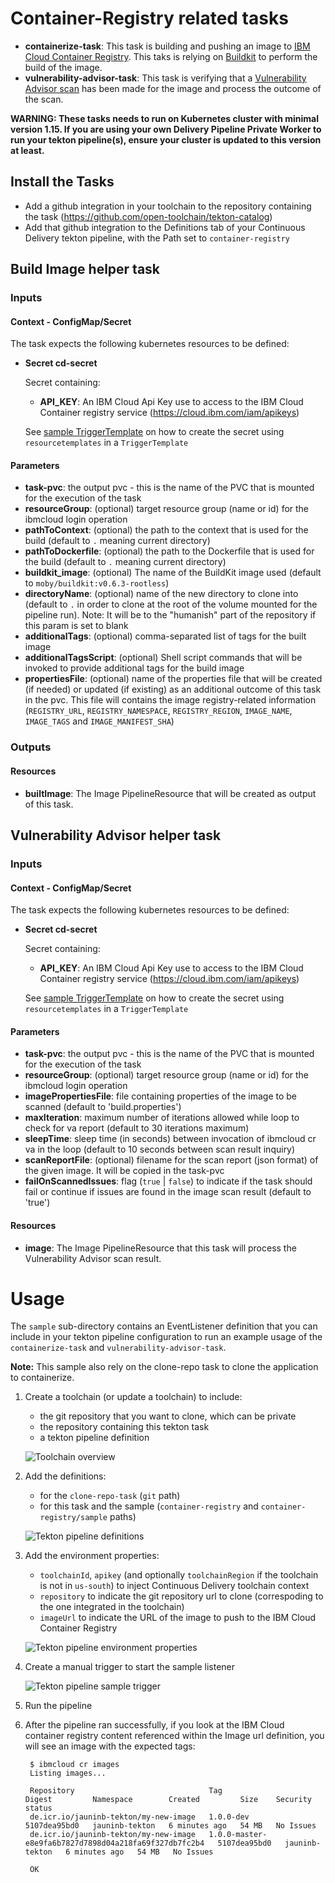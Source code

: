 # Container-Registry related tasks

- **containerize-task**: This task is building and pushing an image to [IBM Cloud Container Registry](https://cloud.ibm.com/docs/services/Registry?topic=registry-getting-started). This taks is relying on [Buildkit](https://github.com/moby/buildkit) to perform the build of the image.
- **vulnerability-advisor-task**: This task is verifying that a [Vulnerability Advisor scan](https://cloud.ibm.com/docs/services/Registry?topic=va-va_index) has been made for the image and process the outcome of the scan.

**WARNING: These tasks needs to run on Kubernetes cluster with minimal version 1.15. If you are using your own Delivery Pipeline Private Worker to run your tekton pipeline(s), ensure your cluster is updated to this version at least.**

## Install the Tasks
- Add a github integration in your toolchain to the repository containing the task (https://github.com/open-toolchain/tekton-catalog)
- Add that github integration to the Definitions tab of your Continuous Delivery tekton pipeline, with the Path set to `container-registry`

## Build Image helper task

### Inputs

#### Context - ConfigMap/Secret

  The task expects the following kubernetes resources to be defined:

* **Secret cd-secret**

  Secret containing:
  * **API_KEY**: An IBM Cloud Api Key use to access to the IBM Cloud Container registry service (https://cloud.ibm.com/iam/apikeys)

  See [sample TriggerTemplate](./sample/listener-containerize.yaml) on how to create the secret using `resourcetemplates` in a `TriggerTemplate`

#### Parameters

* **task-pvc**: the output pvc - this is the name of the PVC that is mounted for the execution of the task
* **resourceGroup**: (optional) target resource group (name or id) for the ibmcloud login operation
* **pathToContext**: (optional) the path to the context that is used for the build (default to `.` meaning current directory)
* **pathToDockerfile**: (optional) the path to the Dockerfile that is used for the build (default to `.` meaning current directory)
* **buildkit_image**: (optional) The name of the BuildKit image used (default to `moby/buildkit:v0.6.3-rootless`)
* **directoryName**: (optional) name of the new directory to clone into (default to `.` in order to clone at the root of the volume mounted for the pipeline run). Note: It will be to the "humanish" part of the repository if this param is set to blank
* **additionalTags**: (optional) comma-separated list of tags for the built image
* **additionalTagsScript**: (optional) Shell script commands that will be invoked to provide additional tags for the build image
* **propertiesFile**: (optional) name of the properties file that will be created (if needed) or updated (if existing) as an additional outcome of this task in the pvc. This file will contains the image registry-related information (`REGISTRY_URL`, `REGISTRY_NAMESPACE`, `REGISTRY_REGION`, `IMAGE_NAME`, `IMAGE_TAGS` and `IMAGE_MANIFEST_SHA`)

### Outputs

#### Resources

* **builtImage**: The Image PipelineResource that will be created as output of this task.

## Vulnerability Advisor helper task

### Inputs

#### Context - ConfigMap/Secret

  The task expects the following kubernetes resources to be defined:

* **Secret cd-secret**

  Secret containing:
  * **API_KEY**: An IBM Cloud Api Key use to access to the IBM Cloud Container registry service (https://cloud.ibm.com/iam/apikeys)

  See [sample TriggerTemplate](./sample/listener-containerize.yaml) on how to create the secret using `resourcetemplates` in a `TriggerTemplate`

#### Parameters

* **task-pvc**: the output pvc - this is the name of the PVC that is mounted for the execution of the task
* **resourceGroup**: (optional) target resource group (name or id) for the ibmcloud login operation
* **imagePropertiesFile**: file containing properties of the image to be scanned (default to 'build.properties')
* **maxIteration**: maximum number of iterations allowed while loop to check for va report (default to 30 iterations maximum)
* **sleepTime**: sleep time (in seconds) between invocation of ibmcloud cr va in the loop (default to 10 seconds between scan result inquiry)
* **scanReportFile**: (optional) filename for the scan report (json format) of the given image. It will be copied in the task-pvc
* **failOnScannedIssues**: flag (`true` | `false`) to indicate if the task should fail or continue if issues are found in the image scan result (default to 'true')

#### Resources

* **image**: The Image PipelineResource that this task will process the Vulnerability Advisor scan result.

# Usage
The `sample` sub-directory contains an EventListener definition that you can include in your tekton pipeline configuration to run an example usage of the `containerize-task` and `vulnerability-advisor-task`.

**Note:** This sample also rely on the clone-repo task to clone the application to containerize.

1) Create a toolchain (or update a toolchain) to include:

   - the git repository that you want to clone, which can be private
   - the repository containing this tekton task
   - a tekton pipeline definition

   ![Toolchain overview](./sample/container-registry-sample-toolchain-overview.png)

2) Add the definitions:

   - for the `clone-repo-task` (`git` path)
   - for this task and the sample (`container-registry` and `container-registry/sample` paths)

   ![Tekton pipeline definitions](./sample/container-registry-sample-tekton-pipeline-definitions.png)

3) Add the environment properties:

   - `toolchainId`, `apikey` (and optionally `toolchainRegion` if the toolchain is not in `us-south`) to inject Continuous Delivery toolchain context
   - `repository` to indicate the git repository url to clone (correspoding to the one integrated in the toolchain)
   - `imageUrl` to indicate the URL of the image to push to the IBM Cloud Container Registry

   ![Tekton pipeline environment properties](./sample/container-registry-sample-tekton-pipeline-environment-properties.png)

4) Create a manual trigger to start the sample listener

   ![Tekton pipeline sample trigger](./sample/container-registry-sample-tekton-pipeline-sample-triggers.png)

5) Run the pipeline

6) After the pipeline ran successfully, if you look at the IBM Cloud container registry content referenced within the Image url definition, you will see an image with the expected tags:
   ```
    $ ibmcloud cr images
    Listing images...

    Repository                              Tag                                                     Digest         Namespace        Created         Size    Security status
    de.icr.io/jauninb-tekton/my-new-image   1.0.0-dev                                               5107dea95bd0   jauninb-tekton   6 minutes ago   54 MB   No Issues
    de.icr.io/jauninb-tekton/my-new-image   1.0.0-master-e8e9fa6b7827d7898d04a218fa69f327db7fc2b4   5107dea95bd0   jauninb-tekton   6 minutes ago   54 MB   No Issues

    OK
   ```
